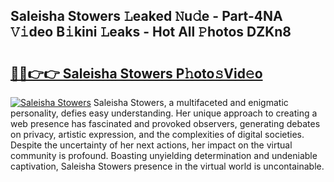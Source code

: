 ## Saleisha Stowers 𝙻eaked 𝙽u𝚍e - Part-4NA 𝚅𝚒deo B𝚒kini 𝙻eaks - Hot All 𝙿hotos DZKn8

# <h2><a href="http://ld6rvu.urlbe.top/?page=Saleisha+Stowers">🔗🔗👉👉 Saleisha Stowers P𝚑oto𝚜Vid𝚎o</a></h2>

[![Saleisha Stowers](https://i.imgur.com/eBuTRDB.gif)](http://ld6rvu.urlbe.top/?page=Saleisha+Stowers)
Saleisha Stowers, a multifaceted and enigmatic personality, defies easy understanding. Her unique approach to creating a web presence has fascinated and provoked observers, generating debates on privacy, artistic expression, and the complexities of digital societies. Despite the uncertainty of her next actions, her impact on the virtual community is profound. Boasting unyielding determination and undeniable captivation, Saleisha Stowers presence in the virtual world is uncontainable.
